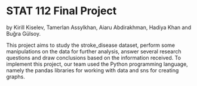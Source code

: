 # STAT 112 Final Project
by Kirill Kiselev, Tamerlan Assylkhan, Aiaru Abdirakhman, Hadiya Khan and Buğra Gülsoy.

This project aims to study the stroke_disease dataset, perform some manipulations on the data for further analysis, answer several research questions and draw conclusions based on the information received.
To implement this project, our team used the Python programming language, namely the pandas libraries for working with data and sns for creating graphs.
